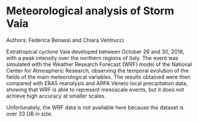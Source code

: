 ﻿# Meteorological analysis of Storm Vaia
  
 
Authors: Federica Benassi and Chiara Ventrucci
 
Extratropical cyclone Vaia developed between October 26 and 30, 2018, with a peak intensity over the northern regions of Italy. The event was simulated with the Weather Research Forecast (WRF) model of the National Center for Atmospheric Research, observing the temporal evolution of the fields of the main meteorological variables. The results obtained were then compared with ERA5 reanalysis and ARPA Veneto local precipitation data, showing that WRF is able to represent mesoscale events, but it does not achieve high accuracy at smaller scales.

Unfortunately, the WRF data is not available here because the dataset is over 33 GB in size. 

